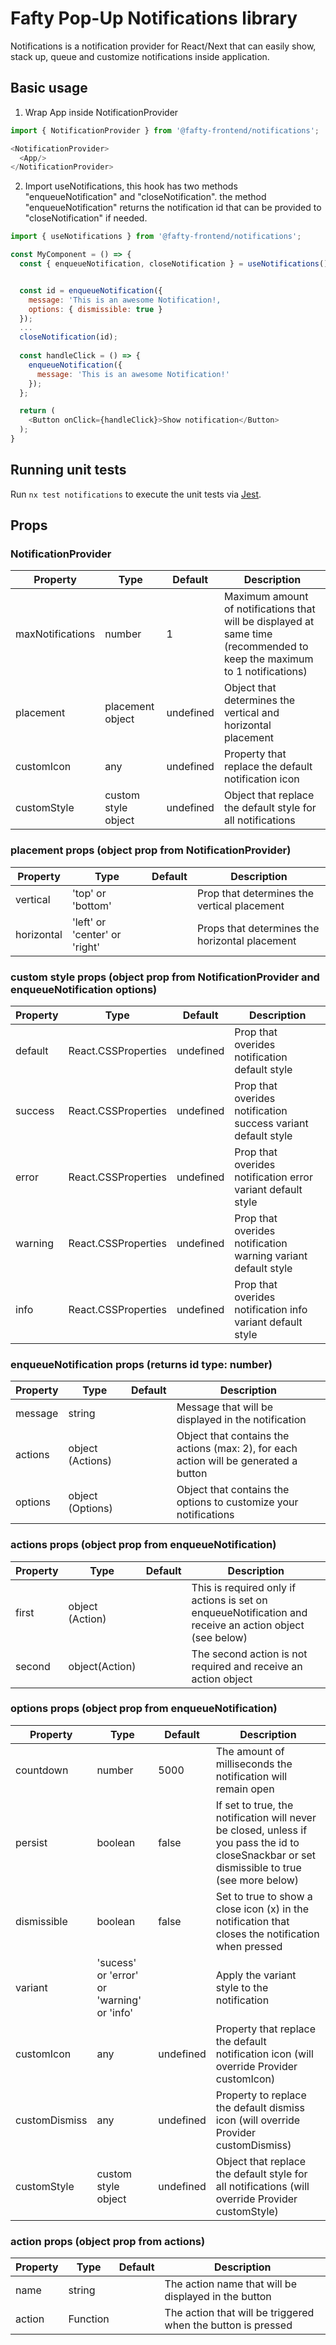 # Fafty Pop-Up Notifications library

Notifications is a notification provider for React/Next that can easily show, stack up, queue and customize notifications inside application.

## Basic usage

1) Wrap App inside NotificationProvider
```javascript
import { NotificationProvider } from '@fafty-frontend/notifications';

<NotificationProvider>
  <App/>
</NotificationProvider>
```

2) Import useNotifications, this hook has two methods "enqueueNotification" and "closeNotification". the method "enqueueNotification" returns the notification id that can be provided to "closeNotification" if needed.
```javascript
import { useNotifications } from '@fafty-frontend/notifications';

const MyComponent = () => {
  const { enqueueNotification, closeNotification } = useNotifications()


  const id = enqueueNotification({
    message: 'This is an awesome Notification!,
    options: { dismissible: true }
  });
  ...
  closeNotification(id);
 
  const handleClick = () => {
    enqueueNotification({
      message: 'This is an awesome Notification!'
    });
  };

  return (
    <Button onClick={handleClick}>Show notification</Button>
  );
}
```


## Running unit tests

Run `nx test notifications` to execute the unit tests via [Jest](https://jestjs.io).


## Props

### NotificationProvider
| Property  |  Type | Default | Description |
| ------------------- | ------------------- | ------------------- | ------------------- |
| maxNotifications | number | 1 | Maximum amount of notifications that will be displayed at same time (recommended to keep the maximum to 1 notifications) |
| placement | placement object | undefined | Object that determines the vertical and horizontal placement |
| customIcon | any | undefined | Property that replace the default notification icon |
| customStyle | custom style object | undefined | Object that replace the default style for all notifications |

### placement props (object prop from NotificationProvider)
| Property  |  Type | Default | Description |
| ------------------- | ------------------- | ------------------- | ------------------- |
| vertical | 'top' or 'bottom' | | Prop that determines the vertical placement |
| horizontal | 'left' or 'center' or 'right' |  | Props that determines the horizontal placement |

### custom style props (object prop from NotificationProvider and enqueueNotification options)
| Property  |  Type | Default | Description |
| ------------------- | ------------------- | ------------------- | ------------------- |
| default | React.CSSProperties | undefined | Prop that overides notification default style |
| success | React.CSSProperties | undefined | Prop that overides notification success variant default style |
| error | React.CSSProperties | undefined | Prop that overides notification error variant default style |
| warning | React.CSSProperties | undefined | Prop that overides notification warning variant default style |
| info | React.CSSProperties | undefined | Prop that overides notification info variant default style |

### enqueueNotification props (returns id type: number)
| Property  |  Type | Default | Description |
| ------------------- | ------------------- | ------------------- | ------------------- |
|  message |  string |  |  Message that will be displayed in the notification |
|  actions |  object (Actions) |  |  Object that contains the actions (max: 2), for each action will be generated a button |
|  options |  object (Options) |  |  Object that contains the options to customize your notifications |

### actions props (object prop from enqueueNotification)
| Property  |  Type | Default | Description |
| ------------------- | ------------------- | ------------------- | ------------------- |
|  first |  object (Action)|  | This is required only if actions is set on enqueueNotification and receive an action object (see below) |
|  second |  object(Action) |  | The second action is not required and receive an action object |

### options props (object prop from enqueueNotification)
| Property  |  Type | Default | Description |
| ------------------- | ------------------- | ------------------- | ------------------- |
| countdown |  number | 5000 | The amount of milliseconds the notification will remain open |
| persist | boolean | false | If set to true, the notification will never be closed, unless if you pass the id to closeSnackbar or set dismissible to true (see more below) |
| dismissible | boolean | false | Set to true to show a close icon (x) in the notification that closes the notification when pressed|
| variant |  'sucess' or 'error' or 'warning' or 'info' | | Apply the variant style to the notification |
| customIcon | any | undefined | Property that replace the default notification icon (will override Provider customIcon) |
| customDismiss | any | undefined | Property to replace the default dismiss icon (will override Provider customDismiss) |
| customStyle | custom style object | undefined | Object that replace the default style for all notifications (will override Provider customStyle) |

### action props (object prop from actions)
| Property  |  Type | Default | Description |
| ------------------- | ------------------- | ------------------- | ------------------- |
|  name |  string|  | The action name that will be displayed in the button |
|  action |  Function |  | The action that will be triggered when the button is pressed |
